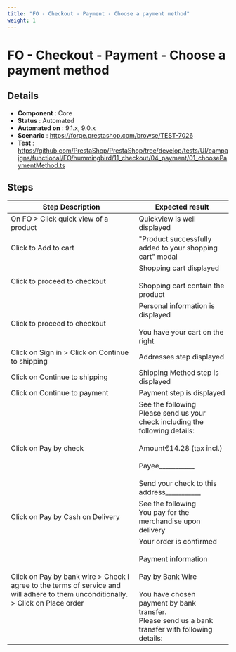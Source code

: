 ```yaml
---
title: "FO - Checkout - Payment - Choose a payment method"
weight: 1
---
```


# FO - Checkout - Payment - Choose a payment method
## Details
* **Component** : Core
* **Status** : Automated
* **Automated on** : 9.1.x, 9.0.x
* **Scenario** : https://forge.prestashop.com/browse/TEST-7026
* **Test** : https://github.com/PrestaShop/PrestaShop/tree/develop/tests/UI/campaigns/functional/FO/hummingbird/11_checkout/04_payment/01_choosePaymentMethod.ts

## Steps
| Step Description | Expected result |
| ----- | ----- |
| On FO > Click quick view of a product | Quickview is well displayed |
| Click to Add to cart | "Product successfully added to your shopping cart" modal |
| Click to proceed to checkout | Shopping cart displayed<br><br>Shopping cart contain the product |
| Click to proceed to checkout | Personal information is displayed<br><br>You have your cart on the right |
| Click on Sign in > Click on Continue to shipping | Addresses step displayed |
| Click on Continue to shipping | Shipping Method step is displayed |
| Click on Continue to payment | Payment step is displayed |
| Click on Pay by check | See the following <br>Please send us your check including the following details:<br><br>Amount€14.28 (tax incl.)<br><br>Payee___________<br><br>Send your check to this address___________ |
| Click on Pay by Cash on Delivery | See the following<br>You pay for the merchandise upon delivery |
| Click on Pay by bank wire > Check I agree to the terms of service and will adhere to them unconditionally. > Click on Place order | Your order is confirmed<br><br>Payment information<br><br>Pay by Bank Wire<br><br>You have chosen payment by bank transfer.<br>Please send us a bank transfer with following details: |
